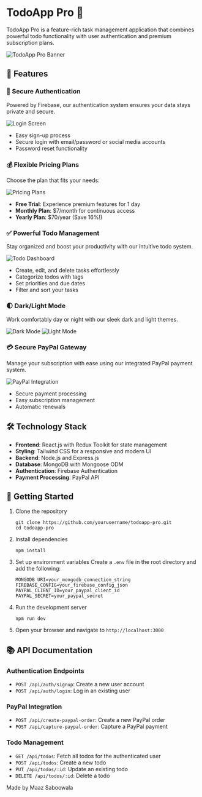 # TodoApp Pro 🚀

TodoApp Pro is a feature-rich task management application that combines powerful todo functionality with user authentication and premium subscription plans.

![TodoApp Pro Banner](https://via.placeholder.com/1200x300?text=TodoApp+Pro+Banner)

## 🌟 Features

### 🔐 Secure Authentication
Powered by Firebase, our authentication system ensures your data stays private and secure.

![Login Screen](https://via.placeholder.com/600x400?text=Login+Screen)

- Easy sign-up process
- Secure login with email/password or social media accounts
- Password reset functionality

### 💰 Flexible Pricing Plans
Choose the plan that fits your needs:

![Pricing Plans](https://via.placeholder.com/600x400?text=Pricing+Plans)

- **Free Trial**: Experience premium features for 1 day
- **Monthly Plan**: $7/month for continuous access
- **Yearly Plan**: $70/year (Save 16%!)

### ✅ Powerful Todo Management
Stay organized and boost your productivity with our intuitive todo system.

![Todo Dashboard](https://via.placeholder.com/600x400?text=Todo+Dashboard)

- Create, edit, and delete tasks effortlessly
- Categorize todos with tags
- Set priorities and due dates
- Filter and sort your tasks

### 🌓 Dark/Light Mode
Work comfortably day or night with our sleek dark and light themes.

![Dark Mode](https://via.placeholder.com/600x400?text=Dark+Mode)
![Light Mode](https://via.placeholder.com/600x400?text=Light+Mode)

### 💳 Secure PayPal Gateway
Manage your subscription with ease using our integrated PayPal payment system.

![PayPal Integration](https://via.placeholder.com/600x400?text=PayPal+Integration)

- Secure payment processing
- Easy subscription management
- Automatic renewals

## 🛠 Technology Stack

- **Frontend**: React.js with Redux Toolkit for state management
- **Styling**: Tailwind CSS for a responsive and modern UI
- **Backend**: Node.js and Express.js
- **Database**: MongoDB with Mongoose ODM
- **Authentication**: Firebase Authentication
- **Payment Processing**: PayPal API

## 🚀 Getting Started

1. Clone the repository
   ```
   git clone https://github.com/yourusername/todoapp-pro.git
   cd todoapp-pro
   ```

2. Install dependencies
   ```
   npm install
   ```

3. Set up environment variables
   Create a `.env` file in the root directory and add the following:
   ```
   MONGODB_URI=your_mongodb_connection_string
   FIREBASE_CONFIG=your_firebase_config_json
   PAYPAL_CLIENT_ID=your_paypal_client_id
   PAYPAL_SECRET=your_paypal_secret
   ```

4. Run the development server
   ```
   npm run dev
   ```

5. Open your browser and navigate to `http://localhost:3000`

## 📚 API Documentation

### Authentication Endpoints
- `POST /api/auth/signup`: Create a new user account
- `POST /api/auth/login`: Log in an existing user

### PayPal Integration
- `POST /api/create-paypal-order`: Create a new PayPal order
- `POST /api/capture-paypal-order`: Capture a PayPal payment

### Todo Management
- `GET /api/todos`: Fetch all todos for the authenticated user
- `POST /api/todos`: Create a new todo
- `PUT /api/todos/:id`: Update an existing todo
- `DELETE /api/todos/:id`: Delete a todo



Made by Maaz Saboowala
